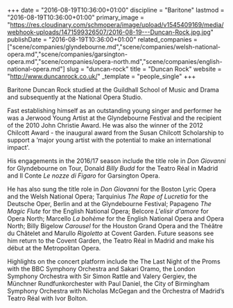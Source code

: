 +++
date = "2016-08-19T10:36:00+01:00"
discipline = "Baritone"
lastmod = "2016-08-19T10:36:00+01:00"
primary_image = "https://res.cloudinary.com/schmopera/image/upload/v1545409169/media/webhook-uploads/1471599326507/2016-08-19---Duncan-Rock.jpg.jpg"
publishDate = "2016-08-19T10:36:00+01:00"
related_companies = ["scene/companies/glyndebourne.md","scene/companies/welsh-national-opera.md","scene/companies/garsington-opera.md","scene/companies/opera-north.md","scene/companies/english-national-opera.md"]
slug = "duncan-rock"
title = "Duncan Rock"
website = "http://www.duncanrock.co.uk/"
_template = "people_single"
+++

Baritone Duncan Rock studied at the Guildhall School of Music and Drama and subsequently at the National Opera Studio.

Fast establishing himself as an outstanding young singer and performer he was a Jerwood Young Artist at the Glyndebourne Festival and the recipient of the 2010 John Christie Award.  He was also the winner of the 2012 Chilcott Award - the inaugural award from the Susan Chilcott Scholarship to support a ‘major young artist with the potential to make an international impact'.

His engagements in the 2016/17 season include the title role in *Don Giovanni* for Glyndebourne on Tour, Donald *Billy Budd* for the Teatro Réal in Madrid and Il Conte *Le nozze di Figaro* for Garsington Opera.

He has also sung the title role in *Don Giovanni* for the Boston Lyric Opera and the Welsh National Opera; Tarquinius *The Rape of Lucretia* for the Deutsche Oper, Berlin and at the Glyndebourne Festival; Papageno *The Magic Flute* for the English National Opera; Belcore *L'elisir d'amore* for Opera North; Marcello *La bohème* for the English National Opera and Opera North; Billy Bigelow *Carousel* for the Houston Grand Opera and the Théâtre du Châtelet and Marullo *Rigoletto* at Covent Garden.  Future seasons see him return to the Covent Garden, the Teatro Réal in Madrid and make his début at the Metropolitan Opera.

Highlights on the concert platform include the The Last Night of the Proms with the BBC Symphony Orchestra and Sakari Oramo, the London Symphony Orchestra with Sir Simon Rattle and Valery Gergiev, the Münchner Rundfunkorchester with Paul Daniel, the City of Birmingham Symphony Orchestra with Nicholas McGegan and the Orchestra of Madrid’s Teatro Réal with Ivor Bolton.

